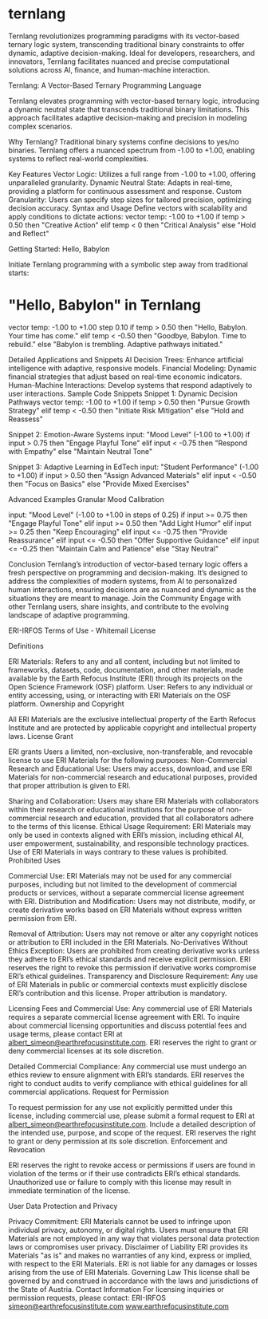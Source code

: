 # ternlang
Ternlang revolutionizes programming paradigms with its vector-based ternary logic system, transcending traditional binary constraints to offer dynamic, adaptive decision-making. Ideal for developers, researchers, and innovators, Ternlang facilitates nuanced and precise computational solutions across AI, finance, and human-machine interaction.


Ternlang: A Vector-Based Ternary Programming Language

Ternlang elevates programming with vector-based ternary logic, introducing a dynamic neutral state that transcends traditional binary limitations. This approach facilitates adaptive decision-making and precision in modeling complex scenarios.

Why Ternlang? Traditional binary systems confine decisions to yes/no binaries. Ternlang offers a nuanced spectrum from -1.00 to +1.00, enabling systems to reflect real-world complexities.

Key Features
Vector Logic: Utilizes a full range from -1.00 to +1.00, offering unparalleled granularity.
Dynamic Neutral State: Adapts in real-time, providing a platform for continuous assessment and response.
Custom Granularity: Users can specify step sizes for tailored precision, optimizing decision accuracy.
Syntax and Usage Define vectors with scalability and apply conditions to dictate actions:
vector temp: -1.00 to +1.00
if temp > 0.50 then "Creative Action"
elif temp < 0 then "Critical Analysis"
else "Hold and Reflect"

Getting Started: Hello, Babylon 

Initiate Ternlang programming with a symbolic step away from traditional starts:
# "Hello, Babylon" in Ternlang
vector temp: -1.00 to +1.00 step 0.10
if temp > 0.50 then "Hello, Babylon. Your time has come."
elif temp < -0.50 then "Goodbye, Babylon. Time to rebuild."
else "Babylon is trembling. Adaptive pathways initiated."

Detailed Applications and Snippets
AI Decision Trees: Enhance artificial intelligence with adaptive, responsive models.
Financial Modeling: Dynamic financial strategies that adjust based on real-time economic indicators.
Human-Machine Interactions: Develop systems that respond adaptively to user interactions.
Sample Code Snippets
Snippet 1: Dynamic Decision Pathways
vector temp: -1.00 to +1.00
if temp > 0.50 then "Pursue Growth Strategy"
elif temp < -0.50 then "Initiate Risk Mitigation"
else "Hold and Reassess"

Snippet 2: Emotion-Aware Systems
input: "Mood Level" (-1.00 to +1.00)
if input > 0.75 then "Engage Playful Tone"
elif input < -0.75 then "Respond with Empathy"
else "Maintain Neutral Tone"

Snippet 3: Adaptive Learning in EdTech
input: "Student Performance" (-1.00 to +1.00)
if input > 0.50 then "Assign Advanced Materials"
elif input < -0.50 then "Focus on Basics"
else "Provide Mixed Exercises"

Advanced Examples
Granular Mood Calibration

input: "Mood Level" (-1.00 to +1.00 in steps of 0.25)
if input >= 0.75 then "Engage Playful Tone"
elif input >= 0.50 then "Add Light Humor"
elif input >= 0.25 then "Keep Encouraging"
elif input <= -0.75 then "Provide Reassurance"
elif input <= -0.50 then "Offer Supportive Guidance"
elif input <= -0.25 then "Maintain Calm and Patience"
else "Stay Neutral"

Conclusion Ternlang’s introduction of vector-based ternary logic offers a fresh perspective on programming and decision-making. It’s designed to address the complexities of modern systems, from AI to personalized human interactions, ensuring decisions are as nuanced and dynamic as the situations they are meant to manage.
Join the Community Engage with other Ternlang users, share insights, and contribute to the evolving landscape of adaptive programming.

ERI-IRFOS Terms of Use - Whitemail License

Definitions

ERI Materials: Refers to any and all content, including but not limited to frameworks, datasets, code, documentation, and other materials, made available by the Earth Refocus Institute (ERI) through its projects on the Open Science Framework (OSF) platform.
User: Refers to any individual or entity accessing, using, or interacting with ERI Materials on the OSF platform.
Ownership and Copyright

All ERI Materials are the exclusive intellectual property of the Earth Refocus Institute and are protected by applicable copyright and intellectual property laws.
License Grant

ERI grants Users a limited, non-exclusive, non-transferable, and revocable license to use ERI Materials for the following purposes:
Non-Commercial Research and Educational Use: Users may access, download, and use ERI Materials for non-commercial research and educational purposes, provided that proper attribution is given to ERI.

Sharing and Collaboration: Users may share ERI Materials with collaborators within their research or educational institutions for the purpose of non-commercial research and education, provided that all collaborators adhere to the terms of this license.
Ethical Usage Requirement: ERI Materials may only be used in contexts aligned with ERI’s mission, including ethical AI, user empowerment, sustainability, and responsible technology practices. Use of ERI Materials in ways contrary to these values is prohibited.
Prohibited Uses

Commercial Use: ERI Materials may not be used for any commercial purposes, including but not limited to the development of commercial products or services, without a separate commercial license agreement with ERI.
Distribution and Modification: Users may not distribute, modify, or create derivative works based on ERI Materials without express written permission from ERI.

Removal of Attribution: Users may not remove or alter any copyright notices or attribution to ERI included in the ERI Materials.
No-Derivatives Without Ethics Exception: Users are prohibited from creating derivative works unless they adhere to ERI’s ethical standards and receive explicit permission. ERI reserves the right to revoke this permission if derivative works compromise ERI’s ethical guidelines.
Transparency and Disclosure Requirement: Any use of ERI Materials in public or commercial contexts must explicitly disclose ERI’s contribution and this license. Proper attribution is mandatory.

Licensing Fees and Commercial Use:
Any commercial use of ERI Materials requires a separate commercial license agreement with ERI. To inquire about commercial licensing opportunities and discuss potential fees and usage terms, please contact ERI at albert_simeon@earthrefocusinstitute.com. ERI reserves the right to grant or deny commercial licenses at its sole discretion.

Detailed Commercial Compliance: Any commercial use must undergo an ethics review to ensure alignment with ERI’s standards. ERI reserves the right to conduct audits to verify compliance with ethical guidelines for all commercial applications.
Request for Permission

To request permission for any use not explicitly permitted under this license, including commercial use, please submit a formal request to ERI at albert_simeon@earthrefocusinstitute.com. Include a detailed description of the intended use, purpose, and scope of the request. ERI reserves the right to grant or deny permission at its sole discretion.
Enforcement and Revocation

ERI reserves the right to revoke access or permissions if users are found in violation of the terms or if their use contradicts ERI’s ethical standards. Unauthorized use or failure to comply with this license may result in immediate termination of the license.

User Data Protection and Privacy

Privacy Commitment: ERI Materials cannot be used to infringe upon individual privacy, autonomy, or digital rights. Users must ensure that ERI Materials are not employed in any way that violates personal data protection laws or compromises user privacy.
Disclaimer of Liability
ERI provides its Materials "as is" and makes no warranties of any kind, express or implied, with respect to the ERI Materials. ERI is not liable for any damages or losses arising from the use of ERI Materials.
Governing Law
This license shall be governed by and construed in accordance with the laws and jurisdictions of the State of Austria.
Contact Information
For licensing inquiries or permission requests, please contact:
ERI-IRFOS
simeon@earthrefocusinstitute.com
www.earthrefocusinstitute.com
